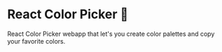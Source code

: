 # React Color Picker 🎨
React Color Picker webapp that let's you create color palettes and copy your favorite colors.
